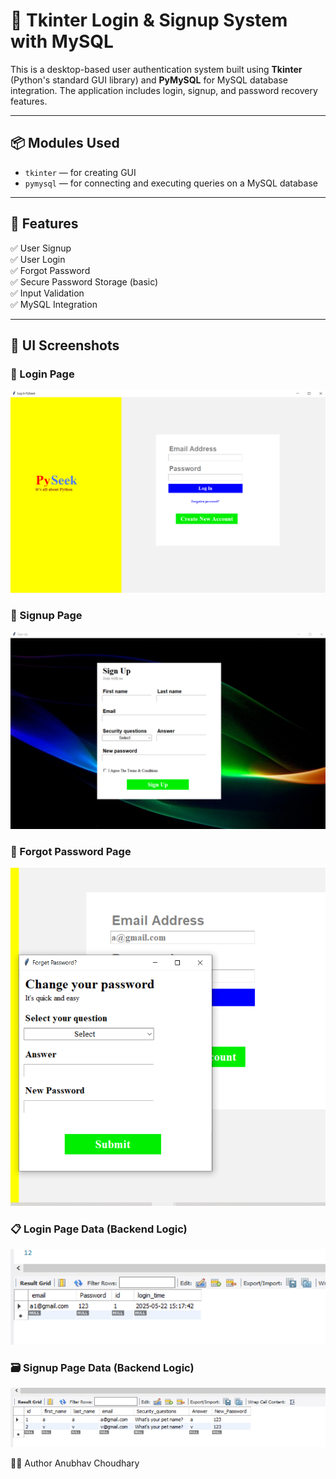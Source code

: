 # 🔐 Tkinter Login & Signup System with MySQL

This is a desktop-based user authentication system built using **Tkinter** (Python's standard GUI library) and **PyMySQL** for MySQL database integration. The application includes login, signup, and password recovery features.

---

## 📦 Modules Used

- `tkinter` — for creating GUI
- `pymysql` — for connecting and executing queries on a MySQL database

---

## 🧩 Features

✅ User Signup  
✅ User Login  
✅ Forgot Password  
✅ Secure Password Storage (basic)  
✅ Input Validation  
✅ MySQL Integration  

---


## 📸 UI Screenshots

### 🔑 Login Page
![Login Page](./Screenshort/login%20page.png)

### 📝 Signup Page
![Signup Page](./Screenshort/Signup%20page.png)

### 🔁 Forgot Password Page
![Forgot Password Page](./Screenshort/forget%20password%20page.png)

### 📋 Login Page Data (Backend Logic)
![Login Data](./Screenshort/login%20database.png)

### 🗃️ Signup Page Data (Backend Logic)
![Signup Data](./Screenshort/SignUp%20database.png)


🧑‍💻 Author
Anubhav Choudhary